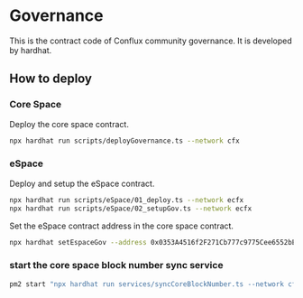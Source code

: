 # Governance

This is the contract code of Conflux community governance. It is developed by hardhat.

## How to deploy

### Core Space

Deploy the core space contract.

```bash
npx hardhat run scripts/deployGovernance.ts --network cfx
```

### eSpace

Deploy and setup the eSpace contract.

```bash
npx hardhat run scripts/eSpace/01_deploy.ts --network ecfx
npx hardhat run scripts/eSpace/02_setupGov.ts --network ecfx
```

Set the eSpace contract address in the core space contract.

```bash
npx hardhat setEspaceGov --address 0x0353A4516f2F271Cb777c9775Cee6552bE9f4B2d --network cfx
```

### start the core space block number sync service

```bash
pm2 start "npx hardhat run services/syncCoreBlockNumber.ts --network cfx" --name governance-block-number
```
